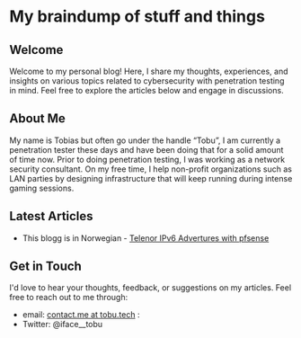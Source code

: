 # My braindump of stuff and things

## Welcome

Welcome to my personal blog! Here, I share my thoughts, experiences, and insights on various topics related to cybersecurity with penetration testing in mind. Feel free to explore the articles below and engage in discussions.

## About Me

My name is Tobias but often go under the handle “Tobu”, I am currently a penetration tester these days and have been doing that for a solid amount of time now. Prior to doing penetration testing, I was working as a network security consultant. On my free time, I help non-profit organizations such as LAN parties by designing infrastructure that will keep running during intense gaming sessions.

## Latest Articles

- This blogg is in Norwegian - [Telenor IPv6 Advertures with pfsense](/blogg/telenor-ipv6-pfsense.md)

## Get in Touch

I'd love to hear your thoughts, feedback, or suggestions on my articles. Feel free to reach out to me through:

- email: [contact.me at tobu.tech](<contact.me at tobu.tech>) :
- Twitter: @iface__tobu
